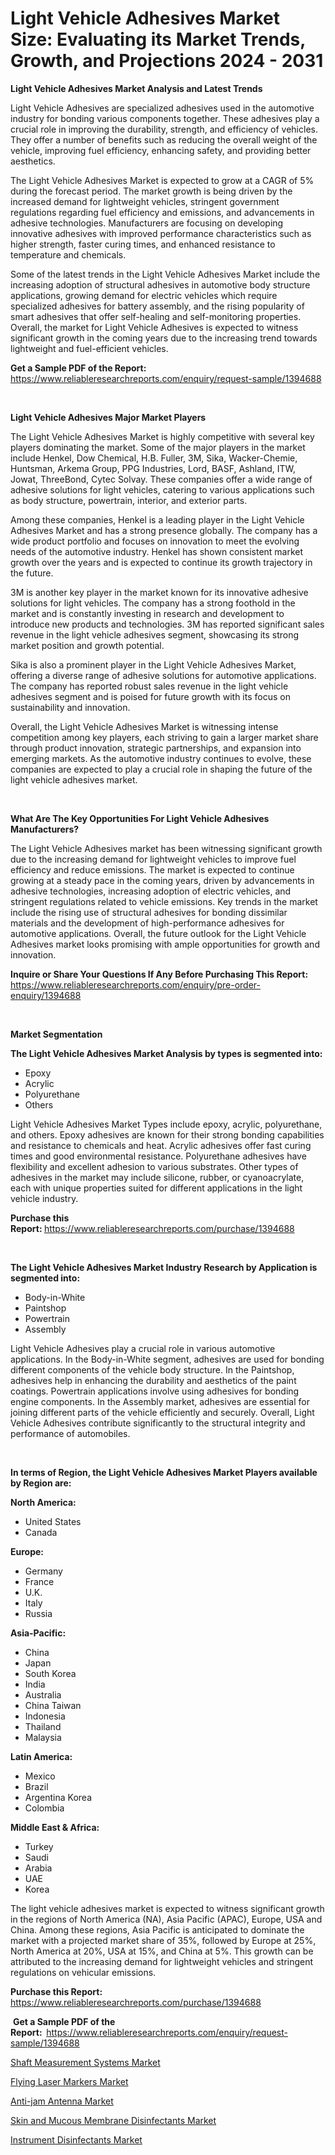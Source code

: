 <p><h1>Light Vehicle Adhesives Market Size: Evaluating its Market Trends, Growth, and Projections 2024 - 2031</h1></p><p><strong>Light Vehicle Adhesives Market Analysis and Latest Trends</strong></p>
<p><p>Light Vehicle Adhesives are specialized adhesives used in the automotive industry for bonding various components together. These adhesives play a crucial role in improving the durability, strength, and efficiency of vehicles. They offer a number of benefits such as reducing the overall weight of the vehicle, improving fuel efficiency, enhancing safety, and providing better aesthetics.</p><p>The Light Vehicle Adhesives Market is expected to grow at a CAGR of 5% during the forecast period. The market growth is being driven by the increased demand for lightweight vehicles, stringent government regulations regarding fuel efficiency and emissions, and advancements in adhesive technologies. Manufacturers are focusing on developing innovative adhesives with improved performance characteristics such as higher strength, faster curing times, and enhanced resistance to temperature and chemicals.</p><p>Some of the latest trends in the Light Vehicle Adhesives Market include the increasing adoption of structural adhesives in automotive body structure applications, growing demand for electric vehicles which require specialized adhesives for battery assembly, and the rising popularity of smart adhesives that offer self-healing and self-monitoring properties. Overall, the market for Light Vehicle Adhesives is expected to witness significant growth in the coming years due to the increasing trend towards lightweight and fuel-efficient vehicles.</p></p>
<p><strong>Get a Sample PDF of the Report:&nbsp;</strong> <a href="https://www.reliableresearchreports.com/enquiry/request-sample/1394688">https://www.reliableresearchreports.com/enquiry/request-sample/1394688</a></p>
<p>&nbsp;</p>
<p><strong>Light Vehicle Adhesives Major Market Players</strong></p>
<p><p>The Light Vehicle Adhesives Market is highly competitive with several key players dominating the market. Some of the major players in the market include Henkel, Dow Chemical, H.B. Fuller, 3M, Sika, Wacker-Chemie, Huntsman, Arkema Group, PPG Industries, Lord, BASF, Ashland, ITW, Jowat, ThreeBond, Cytec Solvay. These companies offer a wide range of adhesive solutions for light vehicles, catering to various applications such as body structure, powertrain, interior, and exterior parts.</p><p>Among these companies, Henkel is a leading player in the Light Vehicle Adhesives Market and has a strong presence globally. The company has a wide product portfolio and focuses on innovation to meet the evolving needs of the automotive industry. Henkel has shown consistent market growth over the years and is expected to continue its growth trajectory in the future.</p><p>3M is another key player in the market known for its innovative adhesive solutions for light vehicles. The company has a strong foothold in the market and is constantly investing in research and development to introduce new products and technologies. 3M has reported significant sales revenue in the light vehicle adhesives segment, showcasing its strong market position and growth potential.</p><p>Sika is also a prominent player in the Light Vehicle Adhesives Market, offering a diverse range of adhesive solutions for automotive applications. The company has reported robust sales revenue in the light vehicle adhesives segment and is poised for future growth with its focus on sustainability and innovation.</p><p>Overall, the Light Vehicle Adhesives Market is witnessing intense competition among key players, each striving to gain a larger market share through product innovation, strategic partnerships, and expansion into emerging markets. As the automotive industry continues to evolve, these companies are expected to play a crucial role in shaping the future of the light vehicle adhesives market.</p></p>
<p>&nbsp;</p>
<p><strong>What Are The Key Opportunities For Light Vehicle Adhesives Manufacturers?</strong></p>
<p><p>The Light Vehicle Adhesives market has been witnessing significant growth due to the increasing demand for lightweight vehicles to improve fuel efficiency and reduce emissions. The market is expected to continue growing at a steady pace in the coming years, driven by advancements in adhesive technologies, increasing adoption of electric vehicles, and stringent regulations related to vehicle emissions. Key trends in the market include the rising use of structural adhesives for bonding dissimilar materials and the development of high-performance adhesives for automotive applications. Overall, the future outlook for the Light Vehicle Adhesives market looks promising with ample opportunities for growth and innovation.</p></p>
<p><strong>Inquire or Share Your Questions If Any Before Purchasing This Report:</strong> <a href="https://www.reliableresearchreports.com/enquiry/pre-order-enquiry/1394688">https://www.reliableresearchreports.com/enquiry/pre-order-enquiry/1394688</a></p>
<p>&nbsp;</p>
<p><strong>Market Segmentation</strong></p>
<p><strong>The Light Vehicle Adhesives Market Analysis by types is segmented into:</strong></p>
<p><ul><li>Epoxy</li><li>Acrylic</li><li>Polyurethane</li><li>Others</li></ul></p>
<p><p>Light Vehicle Adhesives Market Types include epoxy, acrylic, polyurethane, and others. Epoxy adhesives are known for their strong bonding capabilities and resistance to chemicals and heat. Acrylic adhesives offer fast curing times and good environmental resistance. Polyurethane adhesives have flexibility and excellent adhesion to various substrates. Other types of adhesives in the market may include silicone, rubber, or cyanoacrylate, each with unique properties suited for different applications in the light vehicle industry.</p></p>
<p><strong>Purchase this Report:&nbsp;</strong><a href="https://www.reliableresearchreports.com/purchase/1394688">https://www.reliableresearchreports.com/purchase/1394688</a></p>
<p>&nbsp;</p>
<p><strong>The Light Vehicle Adhesives Market Industry Research by Application is segmented into:</strong></p>
<p><ul><li>Body-in-White</li><li>Paintshop</li><li>Powertrain</li><li>Assembly</li></ul></p>
<p><p>Light Vehicle Adhesives play a crucial role in various automotive applications. In the Body-in-White segment, adhesives are used for bonding different components of the vehicle body structure. In the Paintshop, adhesives help in enhancing the durability and aesthetics of the paint coatings. Powertrain applications involve using adhesives for bonding engine components. In the Assembly market, adhesives are essential for joining different parts of the vehicle efficiently and securely. Overall, Light Vehicle Adhesives contribute significantly to the structural integrity and performance of automobiles.</p></p>
<p>&nbsp;</p>
<p><strong>In terms of Region, the Light Vehicle Adhesives Market Players available by Region are:</strong></p>
<p>
    <p> <strong> North America: </strong>
        <ul>
            <li>United States</li>
            <li>Canada</li>
        </ul>
        </p> 
    <p> <strong> Europe: </strong>
        <ul>
            <li>Germany</li>
            <li>France</li>
            <li>U.K.</li>
            <li>Italy</li>
            <li>Russia</li>
        </ul>
        </p> 
    <p> <strong> Asia-Pacific: </strong>
        <ul>
            <li>China</li>
            <li>Japan</li>
            <li>South Korea</li>
            <li>India</li>
            <li>Australia</li>
            <li>China Taiwan</li>
            <li>Indonesia</li>
            <li>Thailand</li>
            <li>Malaysia</li>
        </ul>
        </p> 
    <p> <strong> Latin America: </strong>
        <ul>
            <li>Mexico</li>
            <li>Brazil</li>
            <li>Argentina Korea</li>
            <li>Colombia</li>
        </ul>
        </p> 
    <p> <strong> Middle East & Africa: </strong>
        <ul>
            <li>Turkey</li>
            <li>Saudi</li>
            <li>Arabia</li>
            <li>UAE</li>
            <li>Korea</li>
        </ul>
    </p>
    </p>
<p><p>The light vehicle adhesives market is expected to witness significant growth in the regions of North America (NA), Asia Pacific (APAC), Europe, USA and China. Among these regions, Asia Pacific is anticipated to dominate the market with a projected market share of 35%, followed by Europe at 25%, North America at 20%, USA at 15%, and China at 5%. This growth can be attributed to the increasing demand for lightweight vehicles and stringent regulations on vehicular emissions.</p></p>
<p><strong>Purchase this Report: </strong><a href="https://www.reliableresearchreports.com/purchase/1394688">https://www.reliableresearchreports.com/purchase/1394688</a></p>
<p>&nbsp;<strong>Get a Sample PDF of the Report:&nbsp;&nbsp;</strong><a href="https://www.reliableresearchreports.com/enquiry/request-sample/1394688">https://www.reliableresearchreports.com/enquiry/request-sample/1394688</a></p>
<p><strong></strong></p>
<p><p><a href="https://medium.com/p/fc8e716376f9/edit">Shaft Measurement Systems Market</a></p><p><a href="https://medium.com/p/27df354b08c6/edit">Flying Laser Markers Market</a></p><p><a href="https://medium.com/p/fed4b462c7a1/edit">Anti-jam Antenna Market</a></p><p><a href="https://github.com/markusgodoy/Market-Research-Report-List-1/blob/main/skin-and-mucous-membrane-disinfectants-market.md">Skin and Mucous Membrane Disinfectants Market</a></p><p><a href="https://github.com/arionmp/Market-Research-Report-List-1/blob/main/instrument-disinfectants-market.md">Instrument Disinfectants Market</a></p></p>